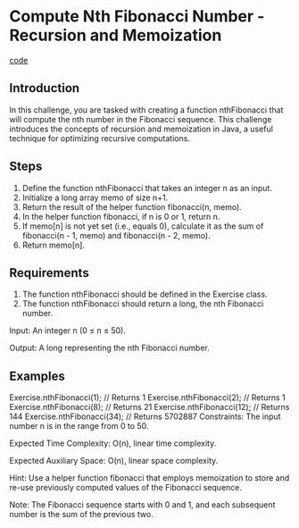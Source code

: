 # Compute Nth Fibonacci Number - Recursion and Memoization

[code](Exercise010.java)

## Introduction

In this challenge, you are tasked with creating a function nthFibonacci that will compute the nth number in the Fibonacci sequence. This challenge introduces the concepts of recursion and memoization in Java, a useful technique for optimizing recursive computations.

## Steps

1. Define the function nthFibonacci that takes an integer n as an input.
2. Initialize a long array memo of size n+1.
3. Return the result of the helper function fibonacci(n, memo).
4. In the helper function fibonacci, if n is 0 or 1, return n.
5. If memo[n] is not yet set (i.e., equals 0), calculate it as the sum of fibonacci(n - 1, memo) and fibonacci(n - 2, memo). 
6. Return memo[n].

## Requirements

1. The function nthFibonacci should be defined in the Exercise class. 
2. The function nthFibonacci should return a long, the nth Fibonacci number.

Input: An integer n (0 ≤ n ≤ 50).

Output: A long representing the nth Fibonacci number.

## Examples

Exercise.nthFibonacci(1); // Returns 1
Exercise.nthFibonacci(2); // Returns 1
Exercise.nthFibonacci(8); // Returns 21
Exercise.nthFibonacci(12); // Returns 144
Exercise.nthFibonacci(34); // Returns 5702887
Constraints: The input number n is in the range from 0 to 50.

Expected Time Complexity: O(n), linear time complexity.

Expected Auxiliary Space: O(n), linear space complexity.

Hint: Use a helper function fibonacci that employs memoization to store and re-use previously computed values of the Fibonacci sequence.

Note: The Fibonacci sequence starts with 0 and 1, and each subsequent number is the sum of the previous two.
